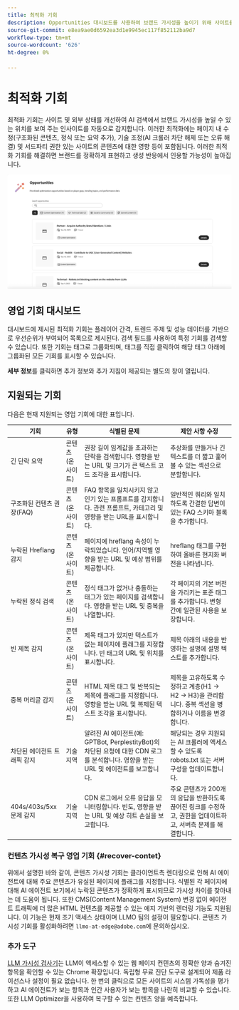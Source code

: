 ```yaml
---
title: 최적화 기회
description: Opportunities 대시보드를 사용하여 브랜드 가시성을 높이기 위해 사이트를 개선할 수 있는 방법을 자동으로 감지하는 방법에 대해 알아봅니다.
source-git-commit: e8ea9ae0d6592ea3d1e9945ec117f852112ba9d7
workflow-type: tm+mt
source-wordcount: '626'
ht-degree: 0%

---
```



# 최적화 기회

최적화 기회는 사이트 및 외부 상태를 개선하여 AI 검색에서 브랜드 가시성을 높일 수 있는 위치를 보여 주는 인사이트를 자동으로 감지합니다. 이러한 최적화에는 페이지 내 수정(구조화된 콘텐츠, 정식 또는 요약 추가), 기술 조정(AI 크롤러 차단 해제 또는 오류 해결) 및 서드파티 권한 있는 사이트의 콘텐츠에 대한 영향 등이 포함됩니다. 이러한 최적화 기회를 해결하면 브랜드를 정확하게 표현하고 생성 반응에서 인용할 가능성이 높아집니다.

![최적화 기회](/help/dashboards/assets/oport.png)

## 영업 기회 대시보드

대시보드에 제시된 최적화 기회는 플레이어 간격, 트렌드 주제 및 성능 데이터를 기반으로 우선순위가 부여되어 목록으로 제시된다. 검색 필드를 사용하여 특정 기회를 검색할 수 있습니다. 또한 기회는 태그로 그룹화되며, 태그를 직접 클릭하여 해당 태그 아래에 그룹화된 모든 기회를 표시할 수 있습니다.

**세부 정보**&#x200B;를 클릭하면 추가 정보와 추가 지침이 제공되는 별도의 창이 열립니다.

## 지원되는 기회

다음은 현재 지원되는 영업 기회에 대한 표입니다.

| 기회 | 유형 | 식별된 문제 | 제안 사항 수정 |
|---------|----------|----------|----------|
| 긴 단락 요약 | 콘텐츠(온사이트) | 권장 길이 임계값을 초과하는 단락을 검색합니다. 영향을 받는 URL 및 크기가 큰 텍스트 코드 조각을 표시합니다. | 추상화를 만들거나 긴 텍스트를 더 짧고 훑어볼 수 있는 섹션으로 분할합니다. |
| 구조화된 컨텐츠 권장(FAQ) | 콘텐츠(온사이트) | FAQ 항목을 일치시키지 않고 인기 있는 프롬프트를 감지합니다. 관련 프롬프트, 카테고리 및 영향을 받는 URL을 표시합니다. | 일반적인 쿼리와 일치하도록 간결한 답변이 있는 FAQ 스키마 블록을 추가합니다. |
| 누락된 Hreflang 감지 | 콘텐츠(온사이트) | 페이지에 hreflang 속성이 누락되었습니다. 언어/지역별 영향을 받는 URL 및 예상 범위를 제공합니다. | hreflang 태그를 구현하여 올바른 현지화 버전을 나타냅니다. |
| 누락된 정식 검색 | 콘텐츠(온사이트) | 정식 태그가 없거나 충돌하는 태그가 있는 페이지를 검색합니다. 영향을 받는 URL 및 중복을 나열합니다. | 각 페이지의 기본 버전을 가리키는 표준 태그를 추가합니다. 변형 간에 일관된 사용을 보장합니다. |
| 빈 제목 감지 | 콘텐츠(온사이트) | 제목 태그가 있지만 텍스트가 없는 페이지에 플래그를 지정합니다. 빈 태그의 URL 및 위치를 표시합니다. | 제목 아래의 내용을 반영하는 설명에 설명 텍스트를 추가합니다. |
| 중복 머리글 감지 | 콘텐츠(온사이트) | HTML 제목 태그 및 반복되는 제목에 플래그를 지정합니다. 영향을 받는 URL 및 복제된 텍스트 조각을 표시합니다. | 제목을 고유하도록 수정하고 계층(H1 → H2 → H3)을 관리합니다. 중복 섹션을 병합하거나 이름을 변경합니다. |
| 차단된 에이전트 트래픽 감지 | 기술 지역 | 알려진 AI 에이전트(예: GPTBot, PerplestityBot)의 차단된 요청에 대한 CDN 로그를 분석합니다. 영향을 받는 URL 및 에이전트를 보고합니다. | 해당되는 경우 지원되는 AI 크롤러에 액세스할 수 있도록 robots.txt 또는 서버 구성을 업데이트합니다. |
| 404s/403s/5xx 문제 감지 | 기술 지역 | CDN 로그에서 오류 응답을 모니터링합니다. 빈도, 영향을 받는 URL 및 예상 히트 손실을 보고합니다. | 주요 콘텐츠가 200개의 응답을 반환하도록 끊어진 링크를 수정하고, 권한을 업데이트하고, 서버측 문제를 해결합니다. |

### 컨텐츠 가시성 복구 영업 기회 {#recover-contet}

위에서 설명한 바와 같이, 콘텐츠 가시성 기회는 클라이언트측 렌더링으로 인해 AI 에이전트에 대해 주요 콘텐츠가 유실된 페이지에 플래그를 지정합니다. 식별된 각 페이지에 대해 AI 에이전트 보기에서 누락된 콘텐츠가 정확하게 표시되므로 가시성 차이를 찾아내는 데 도움이 됩니다. 또한 CMS(Content Management System) 변경 없이 에이전트 트래픽에 더 많은 HTML 컨텐츠를 제공할 수 있는 에지 기반의 렌더링 기능도 지원됩니다. 이 기능은 현재 조기 액세스 상태이며 LLMO 팀의 설정이 필요합니다. 콘텐츠 가시성 기회를 활성화하려면 `llmo-at-edge@adobe.com`에 문의하십시오.

### 추가 도구

[LLM 가시성 검사기](https://chromewebstore.google.com/detail/is-your-webpage-citable/jbjngahjjdgonbeinjlepfamjdmdcbcc)는 LLM이 액세스할 수 있는 웹 페이지 컨텐츠의 정확한 양과 숨겨진 항목을 확인할 수 있는 Chrome 확장입니다. 독립형 무료 진단 도구로 설계되어 제품 라이선스나 설정이 필요 없습니다. 한 번의 클릭으로 모든 사이트의 시스템 가독성을 평가하고 AI 에이전트가 보는 항목과 인간 사용자가 보는 항목을 나란히 비교할 수 있습니다. 또한 LLM Optimizer을 사용하여 복구할 수 있는 컨텐츠 양을 예측합니다.
